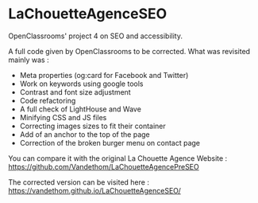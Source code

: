 # LaChouetteAgenceSEO

OpenClassrooms' project 4 on SEO and accessibility.

A full code given by OpenClassrooms to be corrected. What was revisited mainly was :
 - Meta properties (og:card for Facebook and Twitter)
 - Work on keywords using google tools
 - Contrast and font size adjustment
 - Code refactoring
 - A full check of LightHouse and Wave
 - Minifying CSS and JS files
 - Correcting images sizes to fit their container
 - Add of an anchor to the top of the page
 - Correction of the broken burger menu on contact page

You can compare it with the original La Chouette Agence Website :
https://github.com/Vandethom/LaChouetteAgencePreSEO

The corrected version can be visited here :
https://vandethom.github.io/LaChouetteAgenceSEO/

